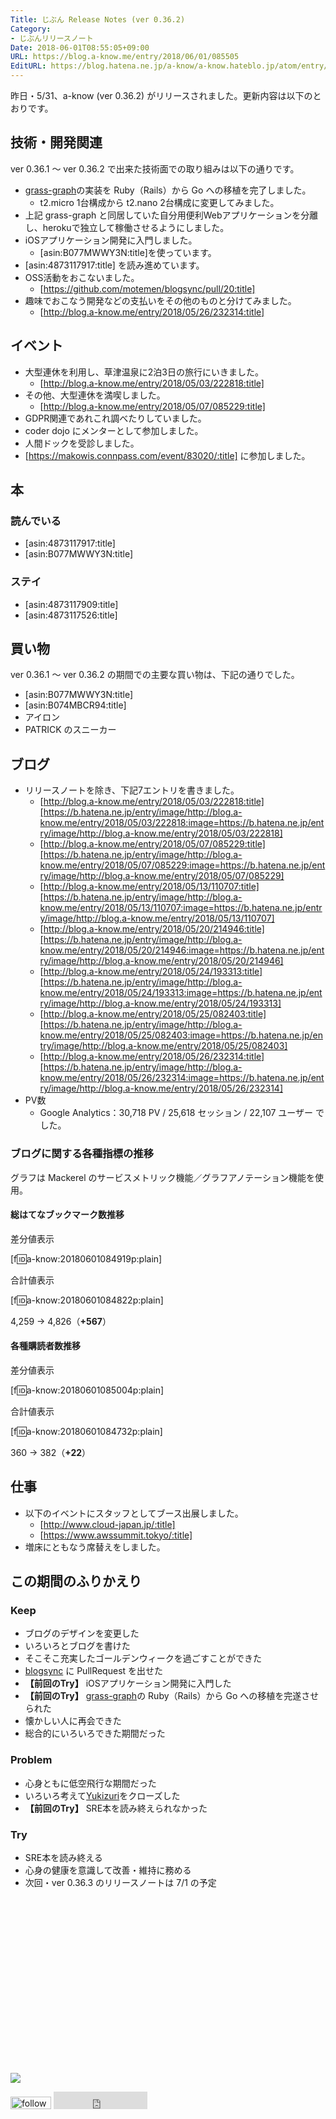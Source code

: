```yaml
---
Title: じぶん Release Notes (ver 0.36.2)
Category:
- じぶんリリースノート
Date: 2018-06-01T08:55:05+09:00
URL: https://blog.a-know.me/entry/2018/06/01/085505
EditURL: https://blog.hatena.ne.jp/a-know/a-know.hateblo.jp/atom/entry/17391345971649910887
---
```


昨日・5/31、a-know (ver 0.36.2) がリリースされました。更新内容は以下のとおりです。


<!-- more -->


## 技術・開発関連
ver 0.36.1 〜 ver 0.36.2 で出来た技術面での取り組みは以下の通りです。

- [grass-graph](https://grass-graph.moshimo.works)の実装を Ruby（Rails）から Go への移植を完了しました。
    - t2.micro 1台構成から t2.nano 2台構成に変更してみました。
- 上記 grass-graph と同居していた自分用便利Webアプリケーションを分離し、herokuで独立して稼働させるようにしました。
- iOSアプリケーション開発に入門しました。
    - [asin:B077MWWY3N:title]を使っています。
- [asin:4873117917:title] を読み進めています。
- OSS活動をおこないました。
    - [https://github.com/motemen/blogsync/pull/20:title]
- 趣味でおこなう開発などの支払いをその他のものと分けてみました。
    - [http://blog.a-know.me/entry/2018/05/26/232314:title]


## イベント
- 大型連休を利用し、草津温泉に2泊3日の旅行にいきました。
    - [http://blog.a-know.me/entry/2018/05/03/222818:title]
- その他、大型連休を満喫しました。
    - [http://blog.a-know.me/entry/2018/05/07/085229:title]
- GDPR関連であれこれ調べたりしていました。
- coder dojo にメンターとして参加しました。
- 人間ドックを受診しました。
- [https://makowis.connpass.com/event/83020/:title] に参加しました。

## 本
### 読んでいる
- [asin:4873117917:title]
- [asin:B077MWWY3N:title]


### ステイ
* [asin:4873117909:title]
* [asin:4873117526:title]


## 買い物
ver 0.36.1 〜 ver 0.36.2 の期間での主要な買い物は、下記の通りでした。

- [asin:B077MWWY3N:title]
- [asin:B074MBCR94:title]
- アイロン
- PATRICK のスニーカー


## ブログ
* リリースノートを除き、下記7エントリを書きました。
    * [http://blog.a-know.me/entry/2018/05/03/222818:title][https://b.hatena.ne.jp/entry/image/http://blog.a-know.me/entry/2018/05/03/222818:image=https://b.hatena.ne.jp/entry/image/http://blog.a-know.me/entry/2018/05/03/222818]
    * [http://blog.a-know.me/entry/2018/05/07/085229:title][https://b.hatena.ne.jp/entry/image/http://blog.a-know.me/entry/2018/05/07/085229:image=https://b.hatena.ne.jp/entry/image/http://blog.a-know.me/entry/2018/05/07/085229]
    * [http://blog.a-know.me/entry/2018/05/13/110707:title][https://b.hatena.ne.jp/entry/image/http://blog.a-know.me/entry/2018/05/13/110707:image=https://b.hatena.ne.jp/entry/image/http://blog.a-know.me/entry/2018/05/13/110707]
    * [http://blog.a-know.me/entry/2018/05/20/214946:title][https://b.hatena.ne.jp/entry/image/http://blog.a-know.me/entry/2018/05/20/214946:image=https://b.hatena.ne.jp/entry/image/http://blog.a-know.me/entry/2018/05/20/214946]
    * [http://blog.a-know.me/entry/2018/05/24/193313:title][https://b.hatena.ne.jp/entry/image/http://blog.a-know.me/entry/2018/05/24/193313:image=https://b.hatena.ne.jp/entry/image/http://blog.a-know.me/entry/2018/05/24/193313]
    * [http://blog.a-know.me/entry/2018/05/25/082403:title][https://b.hatena.ne.jp/entry/image/http://blog.a-know.me/entry/2018/05/25/082403:image=https://b.hatena.ne.jp/entry/image/http://blog.a-know.me/entry/2018/05/25/082403]
    * [http://blog.a-know.me/entry/2018/05/26/232314:title][https://b.hatena.ne.jp/entry/image/http://blog.a-know.me/entry/2018/05/26/232314:image=https://b.hatena.ne.jp/entry/image/http://blog.a-know.me/entry/2018/05/26/232314]
* PV数
    * Google Analytics：30,718 PV / 25,618 セッション / 22,107 ユーザー でした。


### ブログに関する各種指標の推移

グラフは Mackerel のサービスメトリック機能／グラフアノテーション機能を使用。

#### 総はてなブックマーク数推移

差分値表示

[f:id:a-know:20180601084919p:plain]

合計値表示

[f:id:a-know:20180601084822p:plain]

4,259 → 4,826（<b>+567</b>）


#### 各種購読者数推移

差分値表示

[f:id:a-know:20180601085004p:plain]

合計値表示

[f:id:a-know:20180601084732p:plain]


360 → 382（<b>+22</b>）


## 仕事
- 以下のイベントにスタッフとしてブース出展しました。
    - [http://www.cloud-japan.jp/:title]
    - [https://www.awssummit.tokyo/:title]
- 増床にともなう席替えをしました。


## この期間のふりかえり
### Keep
- ブログのデザインを変更した
- いろいろとブログを書けた
- そこそこ充実したゴールデンウィークを過ごすことができた
- [blogsync](https://github.com/motemen/blogsync) に PullRequest を出せた
- **【前回のTry】** iOSアプリケーション開発に入門した
- **【前回のTry】** [grass-graph](https://grass-graph.moshimo.works)の Ruby（Rails）から Go への移植を完遂させられた
- 懐かしい人に再会できた
- 総合的にいろいろできた期間だった

### Problem
- 心身ともに低空飛行な期間だった
- いろいろ考えて[Yukizuri](http://blog.a-know.me/entry/2017/12/26/234528)をクローズした
- **【前回のTry】** SRE本を読み終えられなかった

### Try
- SRE本を読み終える
- 心身の健康を意識して改善・維持に務める
- 次回・ver 0.36.3 のリリースノートは 7/1 の予定



<div>
<br>
<script async src="//pagead2.googlesyndication.com/pagead/js/adsbygoogle.js"></script>
<!-- article-bottom2 -->
<ins class="adsbygoogle"
     style="display:inline-block;width:300px;height:250px"
     data-ad-client="ca-pub-3463034538369189"
     data-ad-slot="5274552934"></ins>
<script>
(adsbygoogle = window.adsbygoogle || []).push({});
</script>

<a href="http://bit.ly/pixe-la" target='blank' rel="nofollow"><img src="https://cdn-ak.f.st-hatena.com/images/fotolife/a/a-know/20170405/20170405220342.png"></a>
<br>
</div>

<div>
<a href='https://cloud.feedly.com/#subscription%2Ffeed%2Fhttp%3A%2F%2Fblog.a-know.me%2Ffeed'  target='blank'><img id='feedlyFollow' src='https://s3.feedly.com/img/follows/feedly-follow-rectangle-volume-small_2x.png' alt='follow us in feedly' width='65' height='20'></a>



<iframe src="https://blog.hatena.ne.jp/a-know/a-know.hateblo.jp/subscribe/iframe" allowtransparency="true" frameborder="0" scrolling="no" width="150" height="28"></iframe>
</div>


<script src="https://moshi-moshi.moshimo.works/moshimoshi/a_know_blog/2018-06-01-085505?title=%E3%81%98%E3%81%B6%E3%82%93%20Release%20Notes%20(ver%200.36.2)"></script>
